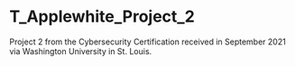 # T_Applewhite_Project_2
Project 2 from the Cybersecurity Certification received in September 2021 via Washington University in St. Louis.

